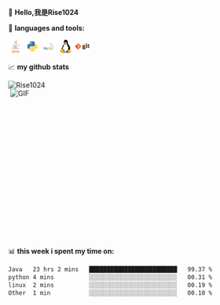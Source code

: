 
👋 **Hello,我是Rise1024**  

🚧 **languages and tools:**  

<code><img height="30" src="https://raw.githubusercontent.com/github/explore/80688e429a7d4ef2fca1e82350fe8e3517d3494d/topics/java/java.png"></code>
<code><img height="30" src="https://raw.githubusercontent.com/github/explore/80688e429a7d4ef2fca1e82350fe8e3517d3494d/topics/python/python.png"></code>
<code><img height="30" src="https://raw.githubusercontent.com/github/explore/80688e429a7d4ef2fca1e82350fe8e3517d3494d/topics/mysql/mysql.png"></code>
<code><img height="30" src="https://raw.githubusercontent.com/github/explore/80688e429a7d4ef2fca1e82350fe8e3517d3494d/topics/linux/linux.png"></code>
<code><img height="30" src="https://raw.githubusercontent.com/github/explore/80688e429a7d4ef2fca1e82350fe8e3517d3494d/topics/git/git.png"></code>

📈 **my github stats**

<p align="left"> <img src="https://github-readme-stats.vercel.app/api?username=Rise1024&show_icons=true&theme=gotham" alt="Rise1024" />
  
<img align="right" alt="GIF" src="https://github.com/abhisheknaiidu/abhisheknaiidu/blob/master/code.gif?raw=true" width="500" height="320" />

📊 **this week i spent my time on:**
<!--START_SECTION:waka-->

```text
Java   23 hrs 2 mins   █████████████████████████   99.37 %
python 4 mins          ░░░░░░░░░░░░░░░░░░░░░░░░░   00.31 %
linux  2 mins          ░░░░░░░░░░░░░░░░░░░░░░░░░   00.19 %
Other  1 min           ░░░░░░░░░░░░░░░░░░░░░░░░░   00.10 %
```

